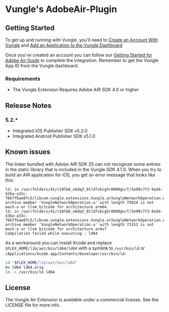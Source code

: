 # Vungle's AdobeAir-Plugin

## Getting Started
To get up and running with Vungle, you'll need to [Create an Account With Vungle](https://v.vungle.com/dashboard) and [Add an Application to the Vungle Dashboard](https://support.vungle.com/hc/en-us/articles/210468678)

Once you've created an account you can follow our [Getting Started for Adobe Air Guide](WelcometoVunglePlacements2017-06-23.pdf) to complete the integration. Remember to get the Vungle App ID from the Vungle dashboard.

### Requirements
* The Vungle Extension Requires Adobe AIR SDK 4.0 or higher

## Release Notes
### 5.2.*
* Integrated iOS Publisher SDK v5.2.0
* Integrated Android Publisher SDK v5.1.0

## Known issues

The linker bundled with Adobe AIR SDK 25 can not recognize some entries in
the static library that is included in the Vungle SDK 4.1.0. When you try to
build an AIR application for iOS, you get an error message that looks like
this:

```
ld: in /var/folders/41/c10lb6_n6dq3_6tld7vbcg5r0000gn/T/5e99c7f3-9ad4-43ba-a33c-7667fbae07c5/libcom.vungle.extensions.Vungle.a(VungleNetworkOperation.o), archive member 'VungleNetworkOperation.o' with length 75024 is not mach-o or llvm bitcode for architecture arm64
ld: in /var/folders/41/c10lb6_n6dq3_6tld7vbcg5r0000gn/T/5e99c7f3-9ad4-43ba-a33c-7667fbae07c5/libcom.vungle.extensions.Vungle.a(VungleNetworkOperation.o), archive member 'VungleNetworkOperation.o' with length 73152 is not mach-o or llvm bitcode for architecture armv7
Compilation failed while executing : ld64
```

As a workaround you can install Xcode and replace
`$FLEX_HOME/lib/aot/bin/ld64/ld64` with a symlink to `/usr/bin/ld` or
`/Applications/Xcode.app/Contents/Developer/usr/bin/ld`:

```bash
cd "$FLEX_HOME/lib/aot/bin/ld64"
mv ld64 ld64.orig
ln -s /usr/bin/ld ld64
```

## License
The Vungle Air Extension is available under a commercial license. See the LICENSE file for more info.
